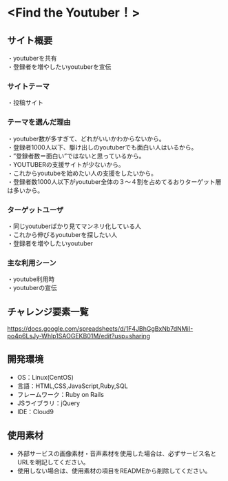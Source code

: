 # <Find the Youtuber！>

## サイト概要
・youtuberを共有<br>
・登録者を増やしたいyoutuberを宣伝
### サイトテーマ
・投稿サイト
### テーマを選んだ理由
・youtuber数が多すぎて、どれがいいかわからないから。<br>
・登録者1000人以下、駆け出しのyoutuberでも面白い人はいるから。<br>
・”登録者数＝面白い”ではないと思っているから。<br>
・YOUTUBERの支援サイトが少ないから。<br>
・これからyoutubeを始めたい人の支援をしたいから。<br>
・登録者数1000人以下がyoutuber全体の３〜４割を占めてるおりターゲット層は多いから。
### ターゲットユーザ
・同じyoutuberばかり見てマンネリ化している人<br>
・これから伸びるyoutuberを探したい人<br>
・登録者を増やしたいyoutuber<br>
### 主な利用シーン
・youtube利用時<br>
・youtuberの宣伝

## チャレンジ要素一覧
<https://docs.google.com/spreadsheets/d/1F4JBhGgBxNb7dNMiI-po4p6LsJy-Whlp1SAOGEKB01M/edit?usp=sharing>

## 開発環境
- OS：Linux(CentOS)
- 言語：HTML,CSS,JavaScript,Ruby,SQL
- フレームワーク：Ruby on Rails
- JSライブラリ：jQuery
- IDE：Cloud9

## 使用素材
- 外部サービスの画像素材・音声素材を使用した場合は、必ずサービス名とURLを明記してください。
- 使用しない場合は、使用素材の項目をREADMEから削除してください。